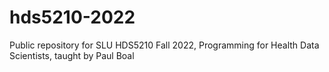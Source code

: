 # hds5210-2022
Public repository for SLU HDS5210 Fall 2022,
Programming for Health Data Scientists, taught by Paul Boal
